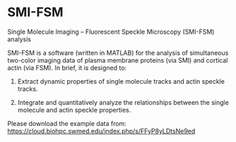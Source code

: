 # SMI-FSM

Single Molecule Imaging – Fluorescent Speckle Microscopy (SMI-FSM) analysis

SMI-FSM is a software (written in MATLAB) for the analysis of simultaneous two-color imaging data of plasma membrane proteins (via SMI) and cortical actin (via FSM). In brief, it is designed to:

1. Extract dynamic properties of single molecule tracks and actin speckle tracks.

2. Integrate and quantitatively analyze the relationships between the single molecule and actin speckle properties.

Please download the example data from: https://cloud.biohpc.swmed.edu/index.php/s/FFyP8yLDtsNe9ed
